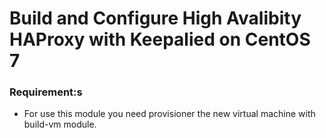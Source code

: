 # **Build and Configure High Avalibity HAProxy with Keepalied on CentOS 7**

### **Requirement:s**
  - For use this module you need provisioner the new virtual machine with build-vm module.
